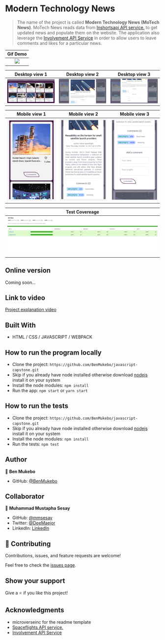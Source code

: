 # Modern Technology News

> The name of the project is called **Modern Technology News (MoTech News)**. MoTech News reads data from [Inshortsapi API service.](https://inshortsapi.vercel.app/news?category=technology) to get updated news and populate them on the website. The application also leverage the [Involvement API Service](https://www.notion.so/microverse/Involvement-API-869e60b5ad104603aa6db59e08150270) in order to allow users to leave comments and likes for a particular news.

Gif Demo                                                                                                                                 |
:---------------------------------------------------------------------------------------------------------------------------------------:|
![](./src/assets/images/web-based-api.gif)                                                                                               |

Desktop view 1                               |Desktop view 2                               |Desktop view 3                               |
:-------------------------------------------:|:-------------------------------------------:|:-------------------------------------------:|
![](./src/assets/images/img1.png)            |![](./src/assets/images/img2.png)            |![](./src/assets/images/img3.png)            |

Mobile view 1                                |Mobile view 2                                |Mobile view 3                                |
:-------------------------------------------:|:-------------------------------------------:|:-------------------------------------------:|
![](./src/assets/images/img4.png)            |![](./src/assets/images/img5.png)            |![](./src/assets/images/img6.png)            |


Test Covereage                                                                                                                           |
:---------------------------------------------------------------------------------------------------------------------------------------:|
![](./src/assets/images/test-coverage.png)                                                                                               |

## Online version
Coming soon...

## Link to video
[Project explanation video](https://drive.google.com/file/d/1KPlcbsX3nQ8DPLIQ3ErletsJrqsyMWIF/view?usp=sharing)

## Built With

- HTML / CSS / JAVASCRIPT / WEBPACK

## How to run the program locally
- Clone the project: ```https://github.com/BenMukebo/javascript-capstone.git```
- Skip if you already have node installed otherwise download [nodejs](https://nodejs.org/en/download/) install it on your system
- Install the node modules: ```npm install```
- Run the app: ```npm start``` or ```yarn start```

## How to run the tests
- Clone the project: ```https://github.com/BenMukebo/javascript-capstone.git```
- Skip if you already have node installed otherwise download [nodejs](https://nodejs.org/en/download/) install it on your system
- Install the node modules: ```npm install```
- Run the tests: ```npm test```

## Author

👤 **Ben Mukebo**

- GitHub: [@BenMukebo](https://github.com/BenMukebo)

## Collaborator

👤 **Muhammad Mustapha Sesay**

- GitHub: [@mmsesay](https://github.com/mmsesay)
- Twitter: [@DeeMaejor](https://twitter.com/DeeMaejor)
- LinkedIn: [LinkedIn](https://linkedin.com/in/muhammad-m-sesay)

## 🤝 Contributing

Contributions, issues, and feature requests are welcome!

Feel free to check the [issues page](../../issues/).

## Show your support

Give a ⭐️ if you like this project!

## Acknowledgments
- microverseinc for the readme template
- [Spaceflights API service.](https://api.spaceflightnewsapi.net/v3/documentation#)
- [Involvement API Service](https://www.notion.so/microverse/Involvement-API-869e60b5ad104603aa6db59e08150270)
